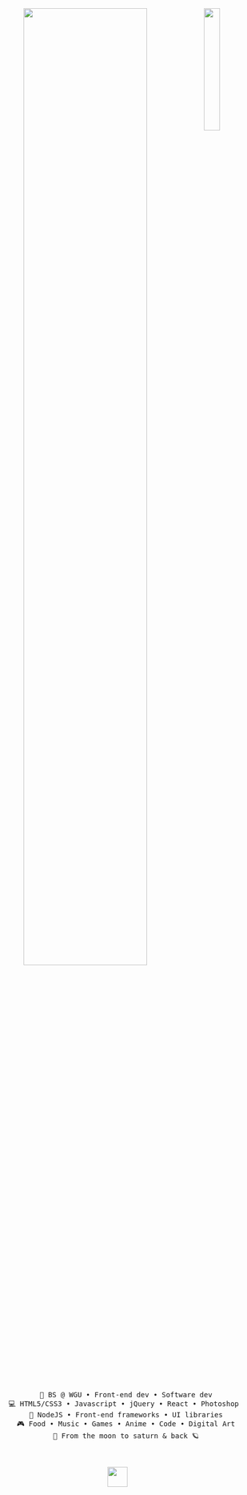 <div align="center">
<img src="https://github.com/innng/innng/assets/26755058/5e0ce0fb-c544-4f8c-a307-5849165746d0" width="25%" align="right" />
<img src="https://readme-typing-svg.demolab.com?font=Inconsolata&weight=500&size=50&duration=4000&pause=300&color=A7A459&center=true&vCenter=true&multiline=true&repeat=false&random=false&width=1300&height=140&lines=Hello there!+Call me val;%E2%9C%A9++design+techie+from+the+stars+%E2%9C%A9" width="70%" />
<br><br>
<pre>
    💼 BS @ WGU • Front-end dev • Software dev
    💻 HTML5/CSS3 • Javascript • jQuery • React • Photoshop • Figma • Illustrator  
    📖 NodeJS • Front-end frameworks • UI libraries
    🎮 Food • Music • Games • Anime • Code • Digital Art
    🌙 From the moon to saturn & back 🪐
</pre>
<br><br>
<img src="https://raw.githubusercontent.com/innng/innng/master/assets/kyubey.gif" height="40" />
<br><br><br>
    
<!--[![](https://img.shields.io/badge/linkedin-0a66c2)](http://linkedin.com/in/ingridrosselis)
[![](https://img.shields.io/badge/mastodon-6364ff)](https://tech.lgbt/@innng)
[![](https://img.shields.io/badge/osu!-ff66ab)](https://osu.ppy.sh/users/4606212)
[![](https://img.shields.io/badge/enka.network-69899c)](https://enka.network/u/Inng/1A4HU1/10000069/1985924/)-->
</div>
